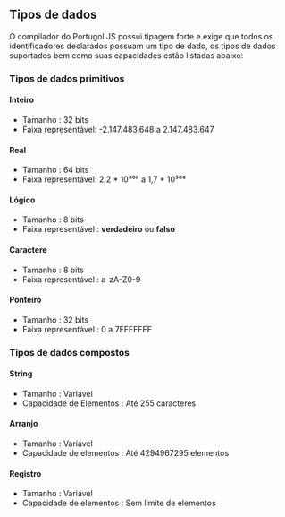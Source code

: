 ## Tipos de dados

O compilador do Portugol JS possui tipagem forte e exige que todos os identificadores declarados possuam um tipo de dado, os tipos de dados suportados bem como suas capacidades estão listadas abaixo:

### Tipos de dados primitivos
#### Inteiro
* Tamanho : 32 bits
* Faixa representável: -2.147.483.648 a 2.147.483.647
#### Real
* Tamanho : 64 bits
* Faixa representável: 2,2 * 10³⁰⁸ a 1,7 * 10³⁰⁸
#### Lógico
* Tamanho : 8 bits
* Faixa representável : **verdadeiro** ou **falso**
#### Caractere
* Tamanho : 8 bits
* Faixa representável : a-zA-Z0-9
#### Ponteiro
* Tamanho : 32 bits
* Faixa representável : 0 a 7FFFFFFF

### Tipos de dados compostos
#### String
* Tamanho : Variável
* Capacidade de Elementos : Até 255 caracteres
#### Arranjo
* Tamanho : Variável
* Capacidade de elementos : Até 4294967295 elementos
#### Registro
* Tamanho : Variável
* Capacidade de elementos : Sem limite de elementos
<br>
